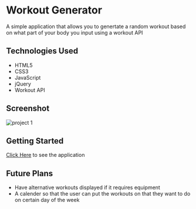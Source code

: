 # Workout Generator
A simple application that allows you to genertate a random workout based on what part of your body you input using a workout API

## Technologies Used
- HTML5
- CSS3
- JavaScript
- jQuery
- Workout API

## Screenshot
![project 1](https://user-images.githubusercontent.com/110944297/186728201-0b826d50-1f53-4bcc-bc75-313ce277edfc.jpg)

## Getting Started
[Click Here]() to see the application

## Future Plans
- Have alternative workouts displayed if it requires equipment
- A calender so that the user can put the workouts on that they want to do on certain day of the week

